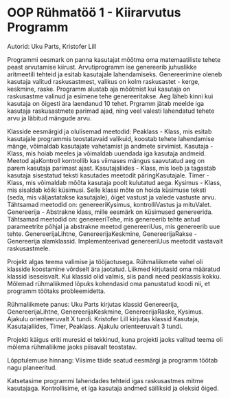 # OOP Rühmatöö 1 - Kiirarvutus Programm

Autorid: Uku Parts, Kristofer Lill

Programmi eesmark on panna kasutajat mõõtma oma matemaatiliste tehete peast arvutamise kiirust. Arvutiprogramm ise genereerib juhuslikke aritmeetili tehteid ja esitab kasutajale lahendamiseks. Genereerimine oleneb kasutaja valitud raskusastmest, valikus on kolm raskusastet - kerge, keskmine, raske. Programm alustab aja mõõtmist kui kasutaja on raskusastme valinud ja esimene tehe genereeritakse. Aeg läheb kinni kui kasutaja on õigesti ära laendanud 10 tehet. Prgramm jätab meelde iga kasutaja raskusastmete parimad ajad, ning veel valesti lahendatud tehete arvu ja läbitud mängude arvu.

Klasside eesmärgid ja olulisemad meetodid:
Peaklass - Klass, mis esitab kasutajale programmis teostatavaid valikuid, koostab tehete lahendamise mänge, võimaldab kasutajate vahetamist ja andmete sirvimist.
Kasutaja - Klass, mis hoiab meeles ja võimaldab uuendada iga kasutaja andmeid. Meetod ajaKontroll kontrollib kas viimases mängus saavutatud aeg on parem kasutaja parimast ajast.
Kasutajaliides - Klass, mis loeb ja tagastab kasutaja sisestatud teksti kasutades meetodit päringKasutajale.
Timer - Klass, mis võimaldab mõõta kasutaja poolt kulutatud aega.
Kysimus - Klass, mis sisaldab kõiki küsimusi. Selle klassi mõte on hoida küsimuse teksti (seda, mis väljastatakse kasutajale), õiget vastust ja valede vastuste arvu. Tähtsamad meetodid on: genereeriKysimus, kontrolliVastus ja mituValet.
Genereerija - Abstrakne klass, mille eesmärk on küsimused genereerida. Tähtsamad meetodid on: genereeriTehe, mis genereerib tehte antud parameetrite põhjal ja abstrakne meetod genereeriUus, mis genereerib uue tehte.
GenereerijaLihtne, GenereerijaKeskmine, GenereerijaRakse - Genereerija alamklassid. Implementeerivad genereeriUus meetodit vastavalt raskusastmele.

Projekt algas teema valimise ja tööjaotusega. Rühmaliikmete vahel oli klasside koostamine võrdselt ära jaotatud. Liikmed kirjutasid oma määratud klassid iseseisvalt. Kui klassid olid valmis, siis pandi need peaklassis kokku. Mõlemad rühmaliikmed lõpuks kohendasid oma panustatud koodi nii, et programm töötaks probleemidetta.

Rühmaliikmete panus:
Uku Parts kirjutas klassid Genereerija, GenereerijaLihtne, GenereerijaKeskmine, GenereerijaRaske, Kysimus. Ajakulu orienteeruvalt X tundi.
Kristofer Lill kirjutas klassid Kasutaja, Kasutajaliides, Timer, Peaklass. Ajakulu orienteeruvalt 3 tundi.

Projekti käigus eriti muresid ei tekkinud, kuna projekti jaoks valitud teema oli mõlema rühmaliikme jaoks piisavalt teostatav.

Lõpptulemuse hinnang:
Viisime täide seatud eesmärgi ja programm töötab nagu planeeritud.

Katsetasime programmi lahendades tehteid igas raskusastmes mitme kasutajaga. Kontrollisime, et iga kasutaja andmed säiliksid ja oleksid õiged.